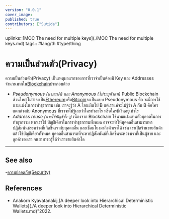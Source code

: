 ```yaml
---
version: "0.0.1"
cover_image:
published: true
contributors: ["Sutida"]
---
```

uplinks::[MOC The need for multiple  keys](./MOC The need for multiple  keys.md)
tags:: #lang/th #type/thing

# ความเป็นส่วนตัว(Privacy)
ความเป็นส่วนตัว(Privacy) เป็นเหตุผลแรกของการที่เราจำเป็นต้องมี Key และ Addresses จำนวนมากใน[Blockchain](./Blockchain.md)ประกอบด้วย
- *Pseudonymous (นามแฝง) และ Anonymous (ไม่ระบุตัวตน)*
   Public Blockchain ส่วนใหญ่ไม่ว่าจะเป็น[Ethereum](./Ethereum.md)หรือ[Bitcoin](./Bitcoin.md)จะเป็นแบบ Pseudonymous คือ จะมีการใช้นามแฝงในการทำธุรกรรม เช่น เราจะรู้ว่า A โอนเงินไป B แต่เราแค่จะไม่รู้ว่า A กับ B คือใคร แตกต่างกับ Anonymous ที่เราจะไม่รู้เลยว่าใครทำอะไร หรือใครมีเงินอยู่เท่าไร
- *Address reuse (การใช้บัญชีซ้ำ ๆ)*
   เนื่องจาก Blockchain ใช้นามแฝงแทนตัวบุคคลในการทำธุรกรรม หากเราใช้ บัญชีเดียวในการทำธุรกรรมทั้งหมด อาจจะทำให้บุคคลอื่นสามารถหาปฏิสัมพันธ์ระหว่างที่เกิดขึ้นเรากับบุคคลอื่น และเชื่อมโยงมาถึงตัวเราได้ เช่น เราเปิดร้านขายสินค้า แล้วใช้บัญชีเดียวทั้งหมด บุคคลอื่นสามารถที่จะหาปฏิสัมพันธ์ที่เกิดขึ้นระหว่างเราที่เป็นผู้ขาย และลูกค้าของเรา จนสามารถรู้ได้ว่าเราขายสินค้าใด 

---
## See also
-[ความปลอดภัย(Security)](./ความปลอดภัย(Security).md)
## References
- Anakorn Kyavatanakij,[A deeper look into Hierarchical Deterministic Wallets](./A deeper look into Hierarchical Deterministic Wallets.md)"2022.